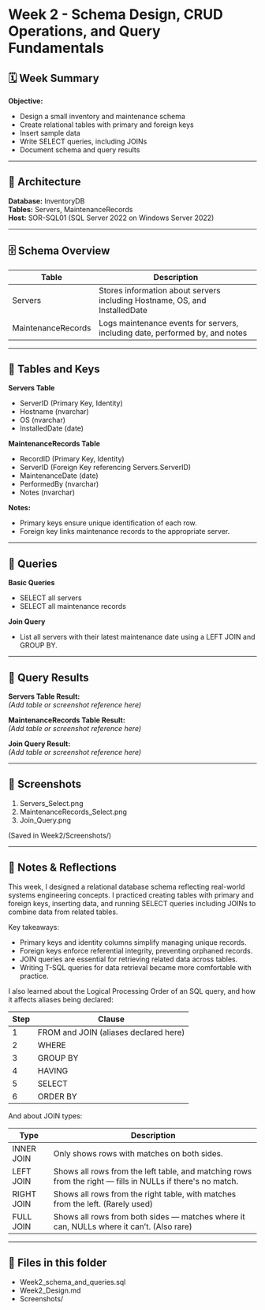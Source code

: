 # Week 2 - Schema Design, CRUD Operations, and Query Fundamentals

## 🗓️ Week Summary

**Objective:**  
- Design a small inventory and maintenance schema  
- Create relational tables with primary and foreign keys  
- Insert sample data  
- Write SELECT queries, including JOINs  
- Document schema and query results

---

## 🏢 Architecture  

**Database:** InventoryDB  
**Tables:** Servers, MaintenanceRecords  
**Host:** SOR-SQL01 (SQL Server 2022 on Windows Server 2022)

---

## 🗄️ Schema Overview

| Table | Description |
|-------|-------------|
| Servers | Stores information about servers including Hostname, OS, and InstalledDate |
| MaintenanceRecords | Logs maintenance events for servers, including date, performed by, and notes |

---

## 🔎 Tables and Keys

**Servers Table**  
- ServerID (Primary Key, Identity)  
- Hostname (nvarchar)  
- OS (nvarchar)  
- InstalledDate (date)

**MaintenanceRecords Table**  
- RecordID (Primary Key, Identity)  
- ServerID (Foreign Key referencing Servers.ServerID)  
- MaintenanceDate (date)  
- PerformedBy (nvarchar)  
- Notes (nvarchar)

**Notes:**  
- Primary keys ensure unique identification of each row.  
- Foreign key links maintenance records to the appropriate server.

---

## 📝 Queries

**Basic Queries**  
- SELECT all servers  
- SELECT all maintenance records

**Join Query**  
- List all servers with their latest maintenance date using a LEFT JOIN and GROUP BY.

---

## 🔎 Query Results

**Servers Table Result:**  
_(Add table or screenshot reference here)_

**MaintenanceRecords Table Result:**  
_(Add table or screenshot reference here)_

**Join Query Result:**  
_(Add table or screenshot reference here)_

---

## 📸 Screenshots

1. Servers_Select.png  
2. MaintenanceRecords_Select.png  
3. Join_Query.png

(Saved in Week2/Screenshots/)

---

## 📝 Notes & Reflections

This week, I designed a relational database schema reflecting real-world systems engineering concepts. I practiced creating tables with primary and foreign keys, inserting data, and running SELECT queries including JOINs to combine data from related tables.

Key takeaways:
- Primary keys and identity columns simplify managing unique records.
- Foreign keys enforce referential integrity, preventing orphaned records.
- JOIN queries are essential for retrieving related data across tables.
- Writing T-SQL queries for data retrieval became more comfortable with practice.

I also learned about the Logical Processing Order of an SQL query, and how it affects aliases being declared:

|Step	| Clause|  
|-----|-------|
|1 | FROM and JOIN (aliases declared here)|  
|2 | WHERE|  
|3 | GROUP BY|  
|4 | HAVING|  
|5 | SELECT|  
|6 | ORDER BY|  

And about JOIN types:

|Type|	Description|
|-----|------------|
|INNER JOIN|	Only shows rows with matches on both sides.|
|LEFT JOIN|	Shows all rows from the left table, and matching rows from the right — fills in NULLs if there's no match.|
|RIGHT JOIN|	Shows all rows from the right table, with matches from the left. (Rarely used)|
|FULL JOIN|	Shows all rows from both sides — matches where it can, NULLs where it can’t. (Also rare)|

---

## 🔗 Files in this folder

- Week2_schema_and_queries.sql  
- Week2_Design.md  
- Screenshots/

